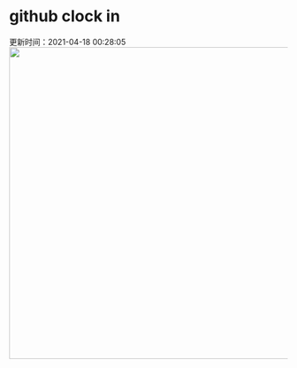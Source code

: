 # github clock in
更新时间：2021-04-18 00:28:05
 <img style="-webkit-user-select: none;margin: auto;cursor: zoom-in;" src="https://cn.bing.com/th?id=OHR.MontalbanoElicona_ZH-CN7061762890_1920x1080.jpg&rf=LaDigue_1920x1080.jpg&pid=hp" width="1004" height="564"> 